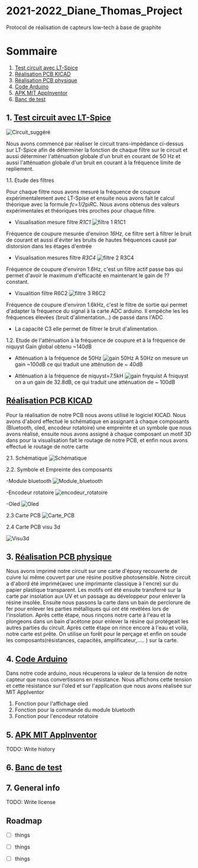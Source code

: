 # 2021-2022_Diane_Thomas_Project
Protocol de réalisation de capteurs low-tech à base de graphite



# Sommaire
1. [Test circuit avec LT-Spice](#test-circuit-avec-lt-spice)
2. [Réalisation PCB KICAD](#realisation-pcb-kicad)
3. [Réalisation PCB physique](#realisation-pcb-physique)
4. [Code Arduino](#code-arduino) 
5. [APK MIT AppInventor](#apk-mit)
6. [Banc de test](#banc-test)







## 1. [Test circuit avec LT-Spice](#test-circuit-avec-lt-spice)

![Circuit_suggéré](https://user-images.githubusercontent.com/98905793/161027466-d61d4278-4927-4314-a9a8-1a1a7b82081c.png)


Nous avons commencé par réaliser le circuit trans-impédance ci-dessus sur LT-Spice afin de déterminer la fonction de chaque filtre sur le circuit et aussi déterminer l'atténuation globale d'un bruit en courant de 50 Hz et aussi l'atténuation globale d'un bruit en courant à la fréquence limite de repliement.

1.1. Etude des filtres

Pour chaque filtre nous avons mesuré la fréquence de coupure expérimentalement avec LT-Spise et ensuite nous avons fait le calcul théorique avec la formule *fc=1/2*pi*R*C. Nous avons obtenus des valeurs expérimentales et théoriques très proches pour chaque filtre.

- Visualisation mesure filtre *R1C1*
![filtre 1 R1C1](https://user-images.githubusercontent.com/98905793/161029367-5dfc7286-252c-4cfc-b5d7-4620bdf10430.PNG)

Fréquence de coupure mesurée d'environ *16Hz*, ce filtre sert à filtrer le bruit de courant et aussi d'éviter les bruits de hautes fréquences causé par distorsion dans les étages d'entrée 

- Visualisation mesures filtre *R3C4*
![filtre 2 R3C4](https://user-images.githubusercontent.com/98905793/161031602-96b18b47-e291-45e6-9dd0-08b9a9dc2465.PNG)

Fréquence de coupure d'environ 1.6Hz, c'est un filtre actif passe bas qui permet d'avoir le maximum d'efficacité en maintenant le  gain de ?? constant.

- Visualition filtre R6C2
![filtre 3 R6C2](https://user-images.githubusercontent.com/98905793/161031729-e01387f3-db88-49cd-977a-db9e50c20280.PNG)

 Fréquence de coupure d'environ 1.6kHz, c'est le filtre de sortie qui permet d'adapter la fréquence du signal à la carte ADC arduino. Il empêche les les fréquences élevées (bruit d'alimentation...) de passé dans l'ADC
 
 - La capacité C3 elle permet de filtrer le bruit d'alimentation.
 
 1.2. Etude de l'atténuation à la fréquence de coupure et à la fréquence de niquyst
 Gain global obtenu ~140dB
 - Atténuation à la fréquence de 50Hz
 ![gain 50Hz](https://user-images.githubusercontent.com/98905793/161033772-1902ba1a-6215-4486-ac87-026ffd8e7faa.PNG)
 A 50Hz on mesure un gain ~100dB ce qui traduit une atténution de ~ 40dB
 
 - Atténuation à la fréquence de niquyst=7.5kH
 ![gain fnyquist](https://user-images.githubusercontent.com/98905793/161033708-c0863d95-892a-4406-a164-a4cd5fa764ea.PNG)
 A fniquyst on a un gain de 32.8dB, ce qui traduit une atténuation de ~ 100dB
 
 
 

## [Réalisation PCB KICAD](#realisation-pcb-kicad)

Pour la réalisation de notre PCB nous avons utilisé le logiciel KICAD. Nous avons d'abord effectué le schématique en assignant à chaque composants (Bluetooth, oled, encodeur rotatoire) une empreinte et un symbole que nous avons réalisé, ensuite nous avons assigné à chaque composant un motif 3D dans pour la visualisation fait le routage de notre PCB, et enfin nous avons effectué le routage de notre carte

2.1. Schématique
![Schématique](https://user-images.githubusercontent.com/98905793/161578505-547fc367-0eae-473f-96f7-5a51b1d9bc94.png)

2.2. Symbole et Empreinte des composants

-Module bluetooth
![Module_bluetooth](https://user-images.githubusercontent.com/98905793/161592737-143bc7c7-3068-4333-93f5-85c8d5d00196.png)


-Encodeur rotatoire
![encodeur_rotatoire](https://user-images.githubusercontent.com/98905793/161592620-12e2ea18-629f-47c3-a090-60c556da0042.png)


-Oled
![Oled](https://user-images.githubusercontent.com/98905793/161592788-2df53909-a14c-45ce-bc2a-833ea473ee02.png)


2.3 Carte PCB 
![Carte_PCB](https://user-images.githubusercontent.com/98905793/161579979-e78d3553-924d-4140-9f97-e6bd357a53aa.png)

2.4 Carte PCB visu 3d

![Visu3d](https://user-images.githubusercontent.com/98905793/161579875-fbbe4a1d-7de7-44ed-8657-5575cc9e2078.png)




## 3. [Réalisation PCB physique](#realisation-pcb-physique)
Nous avons imprimé notre circuit sur une carte d'époxy recouverte de cuivre lui même couvert par une résine positive photosensible.
Notre circuit a d'abord été imprimé(avec une imprimante classique à l'encre) sur du papier plastique transparent. Les motifs ont été ensuite transferré sur la carte par insolation aux UV et un passage au développeur pour enlever la résine insolée.
Ensuite nous passons la carte dans un bain de perclorure de fer pour enlever les parties métalliques qui ont été revélées lors de l'insolation. Après cette étape, nous rinçons notre carte à l'eau et la plongeons dans un bain d'acétone pour enlever la résine qui protégeait les autres parties du circuit. 
Après cette étape on rince encore à l'eau et voilà, notre carte est prête. On utilise un forêt pour le perçage et enfin on soude les composants(résistances, capacités, amplificateur,..... ) sur la carte.


## 4. [Code Arduino](#code-arduino) 
Dans notre code arduino, nous récuperons la valeur de la tension de notre capteur que nous convertissons en résistance. Nous affichons cette tension et cette  résistance sur l'oled et sur l'application que nous avons réalisée sur MIT AppIventor

1. Fonction pour l'affichage oled
2. Fonction pour la commande du module bluetooth
3. Fonction pour l'encodeur rotatoire

## 5. [APK MIT AppInventor](#apk-mit)
TODO: Write history
## 6. [Banc de test](#banc-test)

## 7. General info
TODO: Write license
## Roadmap
  - [ ] things
  - [ ] things
  - [ ] things

